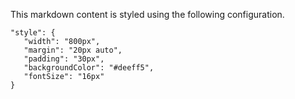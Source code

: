 This markdown content is styled using the following configuration.

```
"style": {
   "width": "800px",
   "margin": "20px auto",
   "padding": "30px",
   "backgroundColor": "#deeff5",
   "fontSize": "16px"
}
```